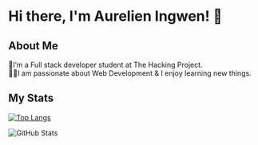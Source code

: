 # **Hi there, I'm Aurelien Ingwen! :wave:**


## **About Me**

🌱I’m a Full stack developer student at The Hacking Project.  
👨‍💻I am passionate about Web Development & I enjoy learning new things.

## **My Stats**

[![Top Langs](https://github-readme-stats.vercel.app/api/top-langs/?username=Aurelien1997&layout=compact&theme=radical)](https://github.com/Aurelien1997/github-readme-stats)


![GitHub Stats](https://github-readme-stats.vercel.app/api?username=Aurelien1997&theme=radical)
